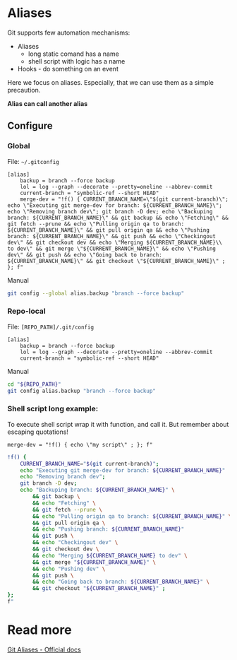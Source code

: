 # Aliases

Git supports few automation mechanisms:

- Aliases
  - long static comand has a name
  - shell script with logic has a name
- Hooks - do something on an event

Here we focus on aliases. Especially, that we can use them as a simple precaution.

**Alias can call another alias**

## Configure

### Global

File: `~/.gitconfig`
```
[alias]
	backup = branch --force backup
	lol = log --graph --decorate --pretty=oneline --abbrev-commit
	current-branch = "symbolic-ref --short HEAD"
    merge-dev = "!f() { CURRENT_BRANCH_NAME=\"$(git current-branch)\"; echo \"Executing git merge-dev for branch: ${CURRENT_BRANCH_NAME}\"; echo \"Removing branch dev\"; git branch -D dev; echo \"Backuping branch: ${CURRENT_BRANCH_NAME}\" && git backup && echo \"Fetching\" && git fetch --prune && echo \"Pulling origin qa to branch: ${CURRENT_BRANCH_NAME}\" && git pull origin qa && echo \"Pushing branch: ${CURRENT_BRANCH_NAME}\" && git push && echo \"Checkingout dev\" && git checkout dev && echo \"Merging ${CURRENT_BRANCH_NAME}\\ to dev\" && git merge \"${CURRENT_BRANCH_NAME}\" && echo \"Pushing dev\" && git push && echo \"Going back to branch: ${CURRENT_BRANCH_NAME}\" && git checkout \"${CURRENT_BRANCH_NAME}\" ; }; f"
```

Manual
```sh
git config --global alias.backup "branch --force backup"
```

### Repo-local

File: `[REPO_PATH]/.git/config`
```
[alias]
	backup = branch --force backup
	lol = log --graph --decorate --pretty=oneline --abbrev-commit
	current-branch = "symbolic-ref --short HEAD"
```

Manual
```sh
cd "${REPO_PATH}"
git config alias.backup "branch --force backup"
```

### Shell script long example:

To execute shell script wrap it with function, and call it. But remember about escaping quotations!
```
merge-dev = "!f() { echo \"my script\" ; }; f"
```

```sh
!f() {
    CURRENT_BRANCH_NAME="$(git current-branch)";
    echo "Executing git merge-dev for branch: ${CURRENT_BRANCH_NAME}"
    echo "Removing branch dev";
    git branch -D dev;
    echo "Backuping branch: ${CURRENT_BRANCH_NAME}" \
        && git backup \
        && echo "Fetching" \
        && git fetch --prune \
        && echo "Pulling origin qa to branch: ${CURRENT_BRANCH_NAME}" \
        && git pull origin qa \
        && echo "Pushing branch: ${CURRENT_BRANCH_NAME}"
        && git push \
        && echo "Checkingout dev" \
        && git checkout dev \
        && echo "Merging ${CURRENT_BRANCH_NAME} to dev" \
        && git merge "${CURRENT_BRANCH_NAME}" \
        && echo "Pushing dev" \
        && git push \
        && echo "Going back to branch: ${CURRENT_BRANCH_NAME}" \
        && git checkout "${CURRENT_BRANCH_NAME}" ;
};
f"
```

# Read more
[Git Aliases - Official docs](https://git-scm.com/book/en/v2/Git-Basics-Git-Aliases)